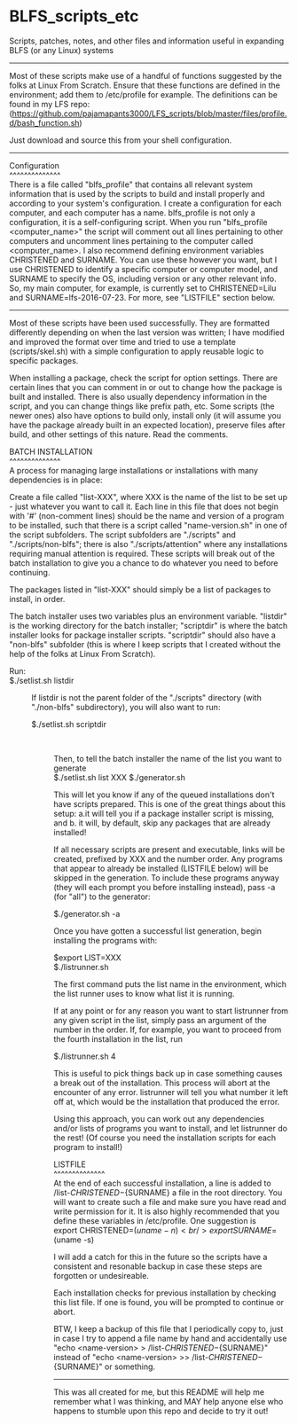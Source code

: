 # BLFS_scripts_etc
Scripts, patches, notes, and other files and information useful in expanding BLFS (or any Linux) systems

***
Most of these scripts make use of a handful of functions suggested by the folks
at Linux From Scratch. Ensure that these functions are defined in the
environment; add them to /etc/profile for example. The definitions can be found
in my LFS repo:
(https://github.com/pajamapants3000/LFS_scripts/blob/master/files/profile.d/bash_function.sh)

Just download and source this from your shell configuration.
***

Configuration<br />
^^^^^^^^^^^^^^<br />
There is a file called "blfs_profile" that contains all relevant system information that
is used by the scripts to build and install properly and according to your system's
configuration. I create a configuration for each computer, and each computer has a name.
blfs_profile is not only a configuration, it is a self-configuring script. When you run
"blfs_profile \<computer_name\>" the script will comment out all lines pertaining to
other computers and uncomment lines pertaining to the computer called \<computer_name\>.
I also recommend defining environment variables CHRISTENED and SURNAME. You can use
these however you want, but I use CHRISTENED to identify a specific computer or computer
model, and SURNAME to specify the OS, including version or any other relevant info. So,
my main computer, for example, is currently set to CHRISTENED=Lilu and
SURNAME=lfs-2016-07-23. For more, see "LISTFILE" section below.

***


Most of these scripts have been used successfully. They are formatted differently
depending on when the last version was written; I have modified and improved
the format over time and tried to use a template (scripts/skel.sh) with a
simple configuration to apply reusable logic to specific packages.

When installing a package, check the script for option settings. There are certain lines
that you can comment in or out to change how the package is built and installed. There is
also usually dependency information in the script, and you can change things like prefix
path, etc. Some scripts (the newer ones) also have options to build only, install only
(it will assume you have the package already built in an expected location), preserve files after build, and other settings of this nature. Read the comments.

BATCH INSTALLATION<br />
^^^^^^^^^^^^^^<br />
A process for managing large installations or installations with many
dependencies is in place:

Create a file called "list-XXX", where XXX is the name of the list to be set up - just
whatever you want to call it. Each line in this file that does not begin with '#'
(non-comment lines) should be the name and version of a program to be installed,
such that there is a script called "name-version.sh" in one of the script subfolders.
The script subfolders are "./scripts" and "./scripts/non-blfs"; there is also
"./scripts/attention" where any installations requiring manual attention is required.
These scripts will break out of the batch installation to give you a chance to do whatever
you need to before continuing.

The packages listed in "list-XXX" should simply be a list of packages to install, in order.

The batch installer uses two variables plus an environment variable. "listdir" is the working
directory for the batch installer; "scriptdir" is where the batch installer looks for
package installer scripts. "scriptdir" should also have a "non-blfs" subfolder (this is where
I keep scripts that I created without the help of the folks at Linux From Scratch).

Run:<br />
$./setlist.sh listdir <dir containing list-XXX file>

If listdir is not the parent folder of the "./scripts" directory (with "./non-blfs" subdirectory),
you will also want to run:<br />

$./setlist.sh scriptdir <dir containing package installer scripts><br />

Then, to tell the batch installer the name of the list you want to generate<br />
$./setlist.sh list XXX
$./generator.sh<br />

This will let you know if any of the queued installations don't have scripts
prepared. This is one of the great things about this setup: a.it will tell you
if a package installer script is missing, and b. it will, by default, skip any
packages that are already installed!

If all necessary scripts are present and executable, links will be created,
prefixed by XXX and the number order. Any programs that appear to already
be installed (LISTFILE below) will be skipped in the generation. To
include these programs anyway (they will each prompt you before installing
instead), pass -a (for "all") to the generator:<br />

$./generator.sh -a<br />

Once you have gotten a successful list generation, begin installing the
programs with:<br />

$export LIST=XXX<br />
$./listrunner.sh<br />

The first command puts the list name in the environment, which the list runner
uses to know what list it is running.

If at any point or for any reason you want to start listrunner from any given
script in the list, simply pass an argument of the number in the order. If,
for example, you want to proceed from the fourth installation in the list, run<br />

$./listrunner.sh 4<br />

This is useful to pick things back up in case something causes a break out of
the installation.
This process will abort at the encounter of any error. listrunner will tell you
what number it left off at, which would be the installation that produced the
error.

Using this approach, you can work out any dependencies and/or lists of programs
you want to install, and let listrunner do the rest! (Of course you need
the installation scripts for each program to install!)

LISTFILE<br />
^^^^^^^^^^^^^^<br />
At the end of each successful installation, a line is added to
/list-${CHRISTENED}-${SURNAME}
a file in the root directory. You will want to create such a file and make sure
you have read and write permission for it. It is also highly recommended that
you define these variables in /etc/profile. One suggestion is<br />
export CHRISTENED=$(uname -n)<br />
export SURNAME=$(uname -s)<br />

I will add a catch for this in the future so the scripts have a consistent and
resonable backup in case these steps are forgotten or undesireable.

Each installation checks for previous installation by checking this list file.
If one is found, you will be prompted to continue or abort.

BTW, I keep a backup of this file that I periodically copy to, just in case I try to append a
file name by hand and accidentally use "echo \<name-version\> > /list-${CHRISTENED}-${SURNAME}"
instead of "echo \<name-version\> >> /list-${CHRISTENED}-${SURNAME}" or something.

***
This was all created for me, but this README will help me remember what I was thinking, and MAY
help anyone else who happens to stumble upon this repo and decide to try it out!

